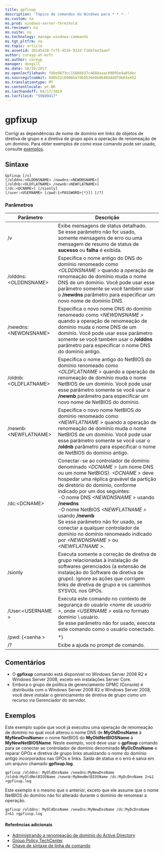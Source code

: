 ```yaml
---
title: gpfixup
description: 'Tópico de comandos do Windows para * * *- '
ms.custom: na
ms.prod: windows-server-threshold
ms.reviewer: na
ms.suite: na
ms.technology: manage-windows-commands
ms.tgt_pltfrm: na
ms.topic: article
ms.assetid: 2b145410-fc75-4526-932d-f16b7ee3aaef
author: coreyp-at-msft
ms.author: coreyp
manager: dongill
ms.date: 10/16/2017
ms.openlocfilehash: fdbe9873cc15866037c4688aaac89095e4a85dec
ms.sourcegitcommit: 0d0b32c8986ba7db9536e0b8648d4ddf9b03e452
ms.translationtype: MT
ms.contentlocale: pt-BR
ms.lasthandoff: 04/17/2019
ms.locfileid: "59889417"
---
```

# <a name="gpfixup"></a>gpfixup



Corrigi as dependências de nome de domínio em links de objetos de diretiva de grupo e a diretiva de grupo após a operação de renomeação de um domínio. Para obter exemplos de como esse comando pode ser usado, consulte [exemplos](#BKMK_Examples).

## <a name="syntax"></a>Sintaxe

```
Gpfixup [/v] 
[/olddns:<OLDDNSNAME> /newdns:<NEWDNSNAME>] 
[/oldnb:<OLDFLATNAME> /newnb:<NEWFLATNAME>] 
[/dc:<DCNAME>] [/sionly] 
[/user:<USERNAME> [/pwd:{<PASSWORD>|*}]] [/?]
```

### <a name="parameters"></a>Parâmetros

|Parâmetro|Descrição|
|---------|-----------|
|/v|Exibe mensagens de status detalhado.</br>Se esse parâmetro não for usado, somente mensagens de erro ou uma mensagem de resumo de status de **sucesso** ou **falha** é exibida.|
|/olddns:\<OLDDNSNAME>|Especifica o nome antigo do DNS do domínio renomeado como  *\<OLDDNSNAME >* quando a operação de renomeação de domínio muda o nome DNS de um domínio. Você pode usar esse parâmetro somente se você também usar o **/newdns** parâmetro para especificar um novo nome de domínio DNS.|
|/newdns:\<NEWDNSNAME>|Especifica o novo nome DNS do domínio renomeado como  *\<NEWDNSNAME >* quando a operação de renomeação de domínio muda o nome DNS de um domínio. Você pode usar esse parâmetro somente se você também usar o **/olddns** parâmetro para especificar o nome DNS do domínio antigo.|
|/oldnb:\<OLDFLATNAME>|Especifica o nome antigo do NetBIOS do domínio renomeado como  *\<OLDFLATNAME >* quando a operação de renomeação de domínio muda o nome NetBIOS de um domínio. Você pode usar esse parâmetro somente se você usar o **/newnb** parâmetro para especificar um novo nome de NetBIOS do domínio.|
|/newnb:\<NEWFLATNAME>|Especifica o novo nome NetBIOS do domínio renomeado como  *\<NEWFLATNAME >* quando a operação de renomeação de domínio muda o nome NetBIOS de um domínio. Você pode usar esse parâmetro somente se você usar o **/oldnb** parâmetro para especificar o nome de NetBIOS do domínio antigo.|
|/dc:\<DCNAME>|Conectar-se ao controlador de domínio denominado  *\<DCNAME >* (um nome DNS ou um nome NetBIOS). *\<DCNAME >* deve hospedar uma réplica gravável da partição de diretório do domínio, conforme indicado por um dos seguintes:</br>-O nome DNS  *\<NEWDNSNAME >* usando **/newdns**</br>-O nome NetBIOS  *\<NEWFLATNAME >* usando **/newnb**</br>Se esse parâmetro não for usado, se conectar a qualquer controlador de domínio no domínio renomeado indicado por  *\<NEWDNSNAME >* ou  *\<NEWFLATNAME >*.|
|/sionly|Executa somente a correção de diretiva de grupo relacionadas à instalação de softwares gerenciados (a extensão de instalação do Software de diretiva de grupo). Ignore as ações que corrigem links de diretiva de grupo e os caminhos SYSVOL nos GPOs.|
|/User:\<USERNAME >|Executa este comando no contexto de segurança do usuário  *\<nome de usuário >*, onde  *\<USERNAME >* está no formato domínio \ usuário.</br>Se esse parâmetro não for usado, executa este comando como o usuário conectado.|
|/pwd: {\<senha >|*}|Especifica a senha para o contexto de segurança que indicado, usando **/user**. Se **&#42;** for especificado, em vez de uma senha, você será solicitado para uma senha.|
|/?|Exibe a ajuda no prompt de comando.|

## <a name="remarks"></a>Comentários

-   O **gpfixup** comando está disponível no Windows Server 2008 R2 e Windows Server 2008, exceto em instalações Server Core.
-   Embora o grupo de política de gerenciamento GPMC (Console) é distribuída com o Windows Server 2008 R2 e Windows Server 2008, você deve instalar o gerenciamento de diretiva de grupo como um recurso via Gerenciador do servidor.

## <a name="BKMK_Examples"></a>Exemplos

Este exemplo supõe que você já executou uma operação de renomeação de domínio no qual você alterou o nome DNS de **MyOldDnsName** à **MyNewDnsName**e o nome NetBIOS do  **MyOldNetBIOSName** à **MyNewNetBIOSName**. Neste exemplo, você deve usar o **gpfixup** comando para se conectar ao controlador de domínio denominado **MyDcDnsName** e reparar GPOs e diretiva de grupo links atualizando o nome do domínio antigo incorporados nas GPOs e links. Saída de status e o erro é salva em um arquivo chamado **gpfixup.log**.
```
gpfixup /olddns: MyOldDnsName /newdns:MyNewDnsName /oldnb:MyOldNetBIOSName /newnb:MyNewNetBIOSName /dc:MyDcDnsName 2>&1 >gpfixup.log
```
Este exemplo é o mesmo que o anterior, exceto que ele assume que o nome NetBIOS do domínio não foi alterado durante o domínio de renomear a operação.
```
gpfixup /olddns: MyOldDnsName /newdns:MyNewDnsName /dc:MyDcDnsName 2>&1 >gpfixup.log
```

#### <a name="additional-references"></a>Referências adicionais

-   [Administrando a renomeação de domínio do Active Directory](https://go.microsoft.com/fwlink/?LinkId=198385)
-   [Group Policy TechCenter](https://go.microsoft.com/fwlink/?LinkID=145531)
-   [Chave de sintaxe de linha de comando](command-line-syntax-key.md)